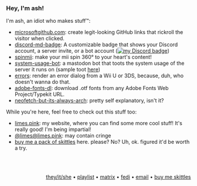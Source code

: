 ### Hey, I'm ash!

I'm ash, an idiot who makes stuff™:

- [microsoftgithub.com](https://microsoftgithub.com/usage): create legit-looking GitHub links that rickroll the visitor when clicked.
- [discord-md-badge](https://github.com/gitlimes/discord-md-badge): A customizable badge that shows your Discord account, a server invite, or a bot account ([![my Discord badge](https://dcbadge.limes.pink/api/shield/406125028065804289?style=flat)](https://github.com/gitlimes/discord-md-badge))
- [spinmii](https://limes.pink/spinmii): make your mii spin 360° to your heart's content!
- [system-usage-bot](https://github.com/gitlimes/system-usage-bot): a mastodon bot that toots the system usage of the server it runs on (sample toot [here](https://fedi.limes.pink/@system/111553177338989258))
- [errors](https://limes.pink/errors): render an error dialog from a Wii U or 3DS, because, duh, who doesn't wanna do that.
- [adobe-fonts-dl](https://limes.pink/adobe-fonts-dl): download .otf fonts from any Adobe Fonts Web Project/Typekit URL.
- [neofetch-but-its-always-arch](https://github.com/gitlimes/neofetch-but-its-always-arch): pretty self explanatory, isn't it?


While you're here, feel free to check out this stuff too:
- [limes.pink](https://limes.pink/): my website, where you can find some more cool stuff! It's really good! I'm being impartial!
- [@limes@limes.pink](https://fedi.limes.pink/@limes): may contain cringe
- [buy me a pack of skittles](https://liberapay.com/limes) here. please? No? Uh, ok. figured it'd be worth a try.

<br />
<br />
<p align="right">
  <a target="_blank" href="https://pronouns.cc/@limes">they/it/she</a> • <a target="_blank" href="https://open.spotify.com/playlist/5rx5PZoWqEeaoivwz350Ki">playlist</a> • <a target="_blank" href="https://matrix.to/#/@limes:limes.pink">matrix</a> • <a target="_blank" href="https://fedi.limes.pink/@limes">fedi</a> • <a target="_blank" href="mailto:hey@limes.pink">email</a> • <a target="_blank" href="https://liberapay.com/limes">buy me skittles</a>
</p>
